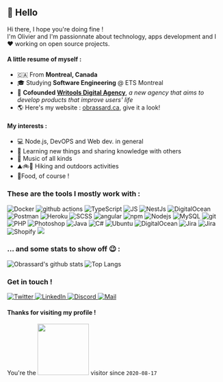 ## 👋 Hello

Hi there, I hope you're doing fine !<br>
I'm Olivier and I'm passionnate about technology, apps development and I ❤️ working on open source projects. 

#### A little resume of myself : 

* 🇨🇦 From **Montreal, Canada**
* 🎓 Studying **Software Engineering** @ ETS Montreal
* 🎉 **Cofounded [Writools Digital Agency](https://writools.ca)**, *a new agency that aims to develop products that improve users' life*
* 🌎 Here's my website : [obrassard.ca](https://obrassard.ca?lang=en), give it a look!

#### My interests : 

* 💻 Node.js, DevOPS and Web dev. in general
* 🧠 Learning new things and sharing knowledge with others
* 🎹 Music of all kinds
* ⛰🚲🛶 Hiking and outdoors activities
* 🍕Food, of course !

### These are the tools I mostly work with :
<p>
    <img alt="Docker" src="https://img.shields.io/badge/-Docker-46a2f1?style=for-the-badge&logo=docker&logoColor=white" />
    <img alt="github actions" src="https://img.shields.io/badge/-Github_Actions-000?style=for-the-badge&logo=github&logoColor=white" />
    <img alt="TypeScript" src="https://img.shields.io/badge/-TypeScript-007ACC?style=for-the-badge&logo=typescript&logoColor=white" />
    <img alt="JS" src="https://img.shields.io/badge/-JavaScript-yellow?style=for-the-badge&logo=javascript&logoColor=white" />
    <img alt="NestJs" src="https://img.shields.io/badge/-NestJs-ea2845?style=for-the-badge&logo=nestjs&logoColor=white" />
    <img alt="DigitalOcean" src="https://img.shields.io/badge/-DigitalOcean-0080FF?style=for-the-badge&logo=digitalocean&logoColor=white" />
    <img alt="Postman" src="https://img.shields.io/badge/-Postman-FF6C37?style=for-the-badge&logo=postman&logoColor=white" />
    <img alt="Heroku" src="https://img.shields.io/badge/-Heroku-430098?style=for-the-badge&logo=heroku&logoColor=white" />
    <img alt="SCSS" src="https://img.shields.io/badge/-Scss-E10098?style=for-the-badge&logo=sass&logoColor=white" />
    <img alt="angular" src="https://img.shields.io/badge/-Angular-DD0031?style=for-the-badge&logo=angular&logoColor=white" />
    <img alt="npm" src="https://img.shields.io/badge/-NPM-CB3837?style=for-the-badge&logo=npm&logoColor=white" />
    <img alt="Nodejs" src="https://img.shields.io/badge/-Nodejs-43853d?style=for-the-badge&logo=Node.js&logoColor=white" />
    <img alt="MySQL" src="https://img.shields.io/badge/-MySQL-4479A1?style=for-the-badge&logo=Mysql&logoColor=white" />
    <img alt="git" src="https://img.shields.io/badge/-Git-F05032?style=for-the-badge&logo=git&logoColor=white" />
    <img alt="PHP" src="https://img.shields.io/badge/-php-777BB4?style=for-the-badge&logo=php&logoColor=white" />
    <img alt="Photoshop" src="https://img.shields.io/badge/-PS-31A8FF?style=for-the-badge&logo=adobe+photoshop&logoColor=white" />
    <img alt="Java" src="https://img.shields.io/badge/-Java-fa1148?style=for-the-badge&logo=java&logoColor=white" />
    <img alt="C#" src="https://img.shields.io/badge/-C%23-purple?style=for-the-badge&logo=c+sharp&logoColor=white" />
    <img alt="Ubuntu" src="https://img.shields.io/badge/-Ubuntu-E95420?style=for-the-badge&logo=ubuntu&logoColor=white" />
    <img alt="DigitalOcean" src="https://img.shields.io/badge/-DigitalOcean-0080FF?style=for-the-badge&logo=digitalocean&logoColor=white" />
    <img alt="Jira" src="https://img.shields.io/badge/-Jira-0052CC?style=for-the-badge&logo=Jira&logoColor=white" />
    <img alt="Jira" src="https://img.shields.io/badge/-VSCode-007ACC?style=for-the-badge&logo=visual+studio+code&logoColor=white" />
    <img alt="Shopify" src="https://img.shields.io/badge/-Shopify-7AB55C?style=for-the-badge&logo=shopify&logoColor=white" />
    <img src="https://img.shields.io/badge/laravel%20-%23FF2D20.svg?&style=for-the-badge&logo=laravel&logoColor=white"/>
</p>

### ... and some stats to show off :wink: :

![Obrassard's github stats](https://github-readme-stats.vercel.app/api?username=obrassard&hide=issues&count_private=true&theme=vue&show_icons=true)
![Top Langs](https://github-readme-stats.vercel.app/api/top-langs/?username=obrassard&layout=compact&theme=vue)

### Get in touch !
<p>
  <a href="https://twitter.com/br4ss4rdo">
      <img alt="Twitter" src="https://img.shields.io/badge/-Twitter-1DA1F2?style=for-the-badge&logo=twitter&logoColor=white" />
  </a>
  <a href="https://www.linkedin.com/in/obrassard/">
    <img alt="LinkedIn" src="https://img.shields.io/badge/-LinkedIn-0077B5?style=for-the-badge&logo=linkedin&logoColor=white" />
  </a>
  <a href="https://discordapp.com/channels/@me/">
    <img alt="Discord" src="https://img.shields.io/badge/-sensei%231430-7289DA?style=for-the-badge&logo=discord&logoColor=white" />
  </a>
  <a href="mailto:hey@obrassard.ca">
    <img alt="Mail" src="https://img.shields.io/badge/-hey@obrassard.ca-D14836?style=for-the-badge&logo=mail.ru&logoColor=white" />
  </a>
</p>

#### Thanks for visiting my profile !

You're the <img src="https://profile-counter.glitch.me/obrassard/count.svg" width="120"/> visitor since `2020-08-17`
